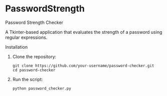 # PasswordStrength

Password Strength Checker

A Tkinter-based application that evaluates the strength of a password using regular expressions.


Installation
1.	Clone the repository:

	    git clone https://github.com/your-username/password-checker.git
	    cd password-checker


2.	Run the script:

   		python password_checker.py

